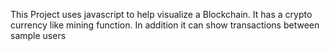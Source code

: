 This Project uses javascript to help visualize a Blockchain.
It has a crypto currency like mining function.
In addition it can show transactions between sample users